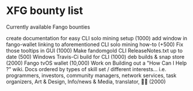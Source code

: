 # XFG bounty list
Currently available Fango bounties

create documentation for easy CLI solo mining setup (1000)
add window in fango-wallet linking to aforementioned CLI solo mining how-to (+500)
Fix those tooltips in GUI (1000)
Make fandomgold CLI ReleaseNotes.txt up to date (500)
Windows Travis-Ci build for CLI (1000)
deb builds & snap store (2000)
Fango tvOS wallet (10,000)
Work on Building out a "How Can I Help ?" wiki. Docs ordered by types of skill set / different interests...  i.e.  programmers, investors, community managers, network services, task organizers, Art & Design, Info/news & Media, translator, :scroll::sunglasses: (2000)
